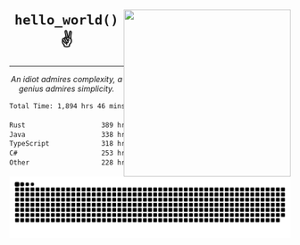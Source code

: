 <div text-align="center">
    <img src="https://i.imgur.com/h1q15Kt.gife" align="right" width="299" height="299">
    <h1 align="center"><code>hello_world()</code> ✌️</h1>
    <hr>
    <p align="center"><i>An idiot admires complexity, a genius admires simplicity.</i></p>
</div>

<!--START_SECTION:waka-->

```txt
Total Time: 1,894 hrs 46 mins

Rust                   389 hrs 53 mins ████▓░░░░░░░░░░░░░░░░░░░░   18.37 %
Java                   338 hrs 39 mins ████░░░░░░░░░░░░░░░░░░░░░   15.95 %
TypeScript             318 hrs 25 mins ███▓░░░░░░░░░░░░░░░░░░░░░   15.00 %
C#                     253 hrs 12 mins ███░░░░░░░░░░░░░░░░░░░░░░   11.93 %
Other                  228 hrs 16 mins ██▓░░░░░░░░░░░░░░░░░░░░░░   10.75 %
```

<!--END_SECTION:waka-->

<picture>
  <source media="(prefers-color-scheme: dark)" srcset="https://raw.githubusercontent.com/Somfic/Somfic/main/github-contribution-grid-snake-dark.svg">
  <source media="(prefers-color-scheme: light)" srcset="https://raw.githubusercontent.com/Somfic/Somfic/main/github-contribution-grid-snake.svg">
  <img alt="github contribution grid snake animation" src="https://raw.githubusercontent.com/Somfic/Somfic/main/github-contribution-grid-snake.svg">
</picture>
